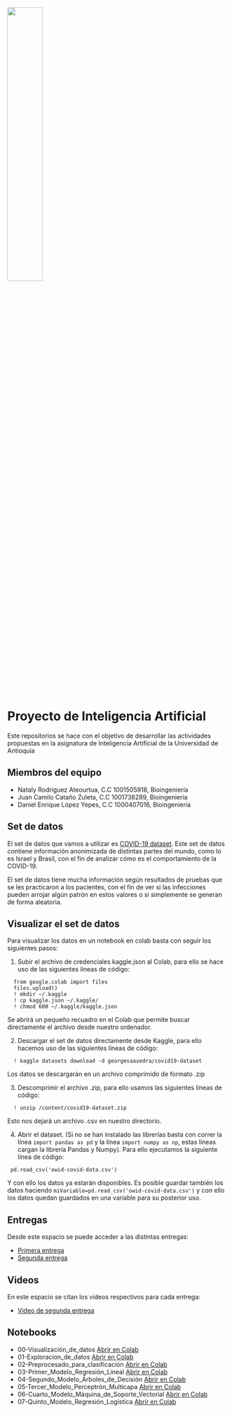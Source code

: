 
<img src="https://www.udea.edu.co/wps/wcm/connect/udea/721b156e-f6bc-4dc8-8595-8b4731c9a8c7/facultad-ingenieria.png?MOD=AJPERES&CVID=nc5CqsS" width=40% height=40% >


# Proyecto  de Inteligencia Artificial

Este repositorios se hace con el objetivo de desarrollar las actividades propuestas en la asignatura
de Inteligencia Artificial de la Universidad de Antioquia


## Miembros del equipo

- Nataly Rodriguez Ateourtua, C.C 1001505918, Bioingeniería
- Juan Camilo Cataño Zuleta, C.C 1001738289, Bioingeniería
- Daniel Enrique López Yepes, C.C 1000407016, Bioingeniería


## Set de datos

El set de datos que vamos a utilizar es [COVID-19 dataset](https://www.kaggle.com/datasets/georgesaavedra/covid19-dataset).
Este set de datos contiene información anonimizada de distintas partes del mundo, como lo es
Israel y Brasil, con el fin de analizar cómo es el comportamiento de la COVID-19.

El set de datos tiene mucha información según resultados de pruebas que se les practicaron
a los pacientes, con el fin de ver si las infecciones pueden arrojar algún patrón en estos
valores o si simplemente se generan de forma aleatoria.

## Visualizar el set de datos

Para visualizar los datos en un notebook en colab basta con seguir los siguientes pasos:

1. Subir el archivo de credenciales kaggle.json al Colab, para ello se hace uso de las siguientes líneas de código:
    
```
  from google.colab import files
  files.upload()
  ! mkdir ~/.kaggle
  ! cp kaggle.json ~/.kaggle/
  ! chmod 600 ~/.kaggle/kaggle.json
```

Se abrirá un pequeño recuadro en el Colab que permite buscar directamente el archivo desde nuestro ordenador.

2. Descargar el set de datos directamente desde Kaggle, para ello hacemos uso de las siguientes líneas de código:

```
  ! kaggle datasets download -d georgesaavedra/covid19-dataset
```

Los datos se descargarán en un archivo comprimido de formato .zip

3. Descomprimir el archivo .zip, para ello usamos las siguientes líneas de código: 

```
  ! unzip /content/covid19-dataset.zip
```

Esto nos dejará un archivo .csv en nuestro directorio.

4. Abrir el dataset. (Si no se han instalado las librerías basta con correr la línea `import pandas as pd` y la línea `import numpy as np`, estas líneas cargan la librería Pandas y Numpy). Para ello ejecutamos la siguiente línea de código:

```
 pd.read_csv('owid-covid-data.csv') 
```

Y con ello los datos ya estarán disponibles. Es posible guardar también los datos haciendo ` miVariable=pd.read_csv('owid-covid-data.csv') ` y con ello los datos quedan guardados en una variable para su posterior uso.

## Entregas

Desde este espacio se puede acceder a las distintas entregas:
- [Primera entrega](https://github.com/daenloye/InteligenciaArtificialUdeA/blob/main/primeraEntrega/Proyecto_Entrega%201.pdf)
- [Segunda entrega](
https://github.com/daenloye/InteligenciaArtificialUdeA/blob/main/Proyecto_Entrega%202.pdf)

## Videos

En este espacio se citan los videos respectivos para cada entrega:
- [Video de segunda entrega](https://youtu.be/JZYvBkXeqlo)

## Notebooks

- 00-Visualización_de_datos [Abrir en Colab](https://colab.research.google.com/drive/1J0AHXn_1rpKEV7BYqP97OF-AP7u-i_73?usp=sharing)
- 01-Exploracion_de_datos [Abrir en Colab](https://colab.research.google.com/drive/1t7Hx43ng7wRH7bfk3ubl4hvc_WJT7wwf?usp=sharing)
- 02-Preprocesado_para_clasificación [Abrir en Colab](https://colab.research.google.com/drive/1FaWe5NcIFUU7UDhrMZByjnRHizD2kpud?usp=sharing)
- 03-Primer_Modelo_Regresión_Lineal [Abrir en Colab](https://colab.research.google.com/drive/16dxO2VbSLnJAbqaqDkOcUt-aCfO9El-R?usp=sharing)
- 04-Segundo_Modelo_Árboles_de_Decisión [Abrir en Colab](https://colab.research.google.com/drive/1H8aU1viJCA9d8kyVJTurBvQZFiVHElZD?usp=sharing)
- 05-Tercer_Modelo_Perceptrón_Multicapa [Abrir en Colab](https://colab.research.google.com/drive/1axxiZSsISRDT7VXkEYwXxWqHmhQxlJwA?usp=sharing)
- 06-Cuarto_Modelo_Máquina_de_Soporte_Vectorial [Abrir en Colab](https://colab.research.google.com/drive/1j0jD-Y9N4FMEsZwtBw4ckqzNQhzjlS2j?usp=sharing)
- 07-Quinto_Modelo_Regresión_Logística [Abrir en Colab](https://colab.research.google.com/drive/1JSby_teJkdbeh8SBfH86LtdJeX77gfKS?usp=sharing)
